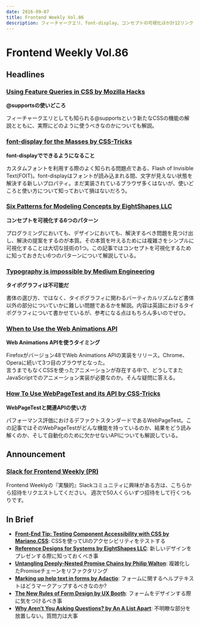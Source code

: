 ```yaml
---
date: 2016-09-07
title: Frontend Weekly Vol.86
description: フィーチャークエリ、font-display、コンセプトの可視化ほか計12リンク
---
```


# Frontend Weekly Vol.86

## Headlines

### [Using Feature Queries in CSS by Mozilla Hacks](https://hacks.mozilla.org/2016/08/using-feature-queries-in-css/)

**@supportsの使いどころ**

フィーチャークエリとしても知られる@supportsという新たなCSSの機能の解説とともに、実際にどのように使うべきなのかについても解説。

### [font-display for the Masses by CSS-Tricks](https://css-tricks.com/font-display-masses/)

**font-displayでできるようになること**

カスタムフォントを利用する際のよく知られる問題点である、Flash of Invisible Text(FOIT)。font-displayはフォントが読み込まれる間、文字が見えない状態を解決する新しいプロパティ。まだ実装されているブラウザ多くはないが、使いどころと使い方について知っておいて損はないだろう。

### [Six Patterns for Modeling Concepts by EightShapes LLC](https://medium.com/eightshapes-llc/six-patterns-for-modeling-concepts-df7eda15dc5)

**コンセプトを可視化する6つのパターン**

プログラミングにおいても、デザインにおいても、解決するべき問題を見つけ出し、解決の提案をするのが本質。その本質を叶えるためには複雑さをシンプルに可視化することは大切な技術の1つ。この記事ではコンセプトを可視化するために知っておきたい6つのパターンについて解説している。

### [Typography is impossible by Medium Engineering](https://medium.engineering/typography-is-impossible-5872b0c7f891#.8cdof7a5f)

**タイポグラフィは不可能だ**

書体の選び方、ではなく、タイポグラフィに関わるバーティカルリズムなど書体以外の部分についていかに難しい問題であるかを解説。内容は英語におけるタイポグラフィについて書かせているが、参考になる点はもちろん多いのでぜひ。

### [When to Use the Web Animations API](http://danielcwilson.com/blog/2016/08/why-waapi/)

**Web Animations APIを使うタイミング**

Firefoxがバージョン48でWeb Animations APIの実装をリリース。Chrome、Operaに続いて3つ目のブラウザとなった。  
言うまでもなくCSSを使ったアニメーションが存在する中で、どうしてまたJavaScriptでのアニメーション実装が必要なのか。そんな疑問に答える。

### [How To Use WebPageTest and its API by CSS-Tricks](https://css-tricks.com/use-webpagetest-api/)

**WebPageTestと関連APIの使い方**

パフォーマンス評価におけるデファクトスタンダードであるWebPageTest。この記事ではそのWebPageTestがどんな機能を持っているのか、結果をどう読み解くのか、そして自動化のために欠かせないAPIについても解説している。

## Announcement

### [Slack for Frontend Weekly (PR)](https://studiomohawk.typeform.com/to/Kj8Gaj)

Frontend Weeklyの『実験的』Slackコミュニティに興味がある方は、こちらから招待をリクエストしてください。 週次で50人くらいずつ招待をして行くつもりです。

## In Brief

* [**Front-End Tip: Testing Component Accessibility with CSS by Mariano.CSS**](https://blog.mariano.io/quick-tip-testing-component-accessibility-with-css-3c36fe1a6562): CSSを使ってUIのアクセシビリティをテストする
* [**Reference Designs for Systems by EightShapes LLC**](https://medium.com/eightshapes-llc/reference-designs-for-systems-5f6b8705ba5a): 新しいデザインをプレゼンする際に知っておくべき事
* [**Untangling Deeply-Nested Promise Chains by Philip Walton**](https://philipwalton.com/articles/untangling-deeply-nested-promise-chains/): 複雑化したPromiseチェーンをリファクタリング
* [**Marking up help text in forms by Adactio**](https://adactio.com/journal/11109): フォームに関するヘルプテキストはどうマークアップするべきなのか?
* [**The New Rules of Form Design by UX Booth**](http://www.uxbooth.com/articles/the-new-rules-of-form-design/): フォームをデザインする際に気をつけるべき事
* [**Why Aren’t You Asking Questions? by An A List Apart**](http://alistapart.com/article/why-arent-you-asking-questions): 不明瞭な部分を放置しない。質問力は大事